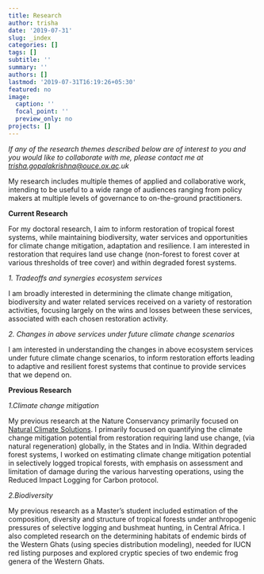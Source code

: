 ```yaml
---
title: Research
author: trisha
date: '2019-07-31'
slug: _index
categories: []
tags: []
subtitle: ''
summary: ''
authors: []
lastmod: '2019-07-31T16:19:26+05:30'
featured: no
image:
  caption: ''
  focal_point: ''
  preview_only: no 
projects: []
---
```


_If any of the research themes described below are of interest to you and you would like to collaborate with me, please contact me at trisha.gopalakrishna@ouce.ox.ac.uk_

My research includes multiple themes of applied and collaborative work, intending to be useful to a wide range of audiences ranging from policy makers at multiple levels of governance to on-the-ground practitioners. 

__Current Research__

For my doctoral research, I aim to inform restoration of tropical forest systems, while maintaining biodiversity, water services and opportunities for climate change mitigation, adaptation and resilience. I am interested in restoration that requires land use change (non-forest to forest cover at various thresholds of tree cover) and within degraded forest systems.

  _1. Tradeoffs and synergies ecosystem services_
  
I am broadly interested in determining the climate change mitigation, biodiversity and water related services received on a variety of restoration activities, focusing largely on the wins and losses between these services, associated with each chosen restoration activity. 

  _2.  Changes in above services under future climate change scenarios_
  
I am interested in understanding the changes in above ecosystem services under future climate change scenarios, to inform restoration efforts leading to adaptive and resilient forest systems that continue to provide services that we depend on. 

__Previous Research__

_1.Climate change mitigation_

My previous research at the Nature Conservancy primarily focused on [Natural Climate Solutions](https://www.nature.org/en-us/what-we-do/our-insights/perspectives/natural-climate-solutions/). I primarily focused on quantifying the climate change mitigation potential from restoration requiring land use change, (via natural regeneration) globally, in the States and in India. Within degraded forest systems, I worked on estimating climate change mitigation potential in selectively logged tropical forests, with emphasis on assessment and limitation of damage during the various harvesting operations, using the Reduced Impact Logging for Carbon protocol.


_2.Biodiversity_

My previous research as a Master’s student included estimation of the composition, diversity and structure of tropical forests under anthropogenic pressures of selective logging and bushmeat hunting, in Central Africa. I also completed research on the determining habitats of endemic birds of the Western Ghats (using species distribution modeling), needed for IUCN red listing purposes and explored cryptic species of two endemic frog genera of the Western Ghats. 
